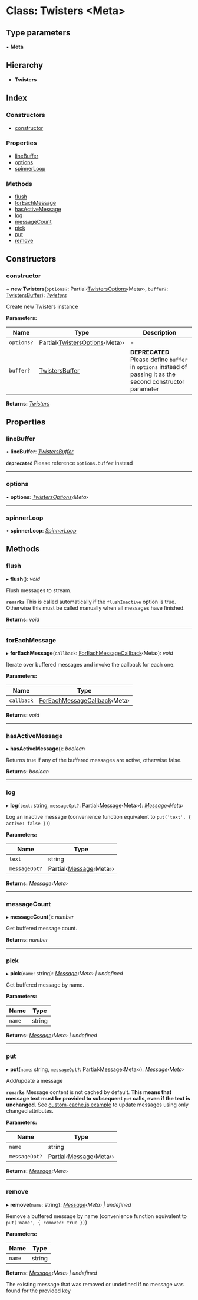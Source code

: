 # Class: Twisters <**Meta**>

## Type parameters

▪ **Meta**

## Hierarchy

- **Twisters**

## Index

### Constructors

- [constructor](twisters.md#constructor)

### Properties

- [lineBuffer](twisters.md#linebuffer)
- [options](twisters.md#options)
- [spinnerLoop](twisters.md#spinnerloop)

### Methods

- [flush](twisters.md#flush)
- [forEachMessage](twisters.md#foreachmessage)
- [hasActiveMessage](twisters.md#hasactivemessage)
- [log](twisters.md#log)
- [messageCount](twisters.md#messagecount)
- [pick](twisters.md#pick)
- [put](twisters.md#put)
- [remove](twisters.md#remove)

## Constructors

### <a id="constructor" name="constructor"></a> constructor

\+ **new Twisters**(`options?`: Partial‹[TwistersOptions](../interfaces/twistersoptions.md)‹Meta››, `buffer?`: [TwistersBuffer](../interfaces/twistersbuffer.md)): _[Twisters](twisters.md)_

Create new Twisters instance

**Parameters:**

| Name       | Type                                                               | Description                                                                                                  |
| ---------- | ------------------------------------------------------------------ | ------------------------------------------------------------------------------------------------------------ |
| `options?` | Partial‹[TwistersOptions](../interfaces/twistersoptions.md)‹Meta›› | -                                                                                                            |
| `buffer?`  | [TwistersBuffer](../interfaces/twistersbuffer.md)                  | **DEPRECATED** Please define `buffer` in `options` instead of passing it as the second constructor parameter |

**Returns:** _[Twisters](twisters.md)_

## Properties

### <a id="linebuffer" name="linebuffer"></a> lineBuffer

• **lineBuffer**: _[TwistersBuffer](../interfaces/twistersbuffer.md)_

**`deprecated`** Please reference `options.buffer` instead

---

### <a id="options" name="options"></a> options

• **options**: _[TwistersOptions](../interfaces/twistersoptions.md)‹Meta›_

---

### <a id="spinnerloop" name="spinnerloop"></a> spinnerLoop

• **spinnerLoop**: _[SpinnerLoop](../interfaces/spinnerloop.md)_

## Methods

### <a id="flush" name="flush"></a> flush

▸ **flush**(): _void_

Flush messages to stream.

**`remarks`** This is called automatically if the `flushInactive` option is true.
Otherwise this must be called manually when all messages have finished.

**Returns:** _void_

---

### <a id="foreachmessage" name="foreachmessage"></a> forEachMessage

▸ **forEachMessage**(`callback`: [ForEachMessageCallback](../README.md#foreachmessagecallback)‹Meta›): _void_

Iterate over buffered messages and invoke the callback for each one.

**Parameters:**

| Name       | Type                                                                |
| ---------- | ------------------------------------------------------------------- |
| `callback` | [ForEachMessageCallback](../README.md#foreachmessagecallback)‹Meta› |

**Returns:** _void_

---

### <a id="hasactivemessage" name="hasactivemessage"></a> hasActiveMessage

▸ **hasActiveMessage**(): _boolean_

Returns true if any of the buffered messages are active, otherwise false.

**Returns:** _boolean_

---

### <a id="log" name="log"></a> log

▸ **log**(`text`: string, `messageOpt?`: Partial‹[Message](../interfaces/message.md)‹Meta››): _[Message](../interfaces/message.md)‹Meta›_

Log an inactive message
(convenience function equivalent to `put('text', { active: false })`)

**Parameters:**

| Name          | Type                                               |
| ------------- | -------------------------------------------------- |
| `text`        | string                                             |
| `messageOpt?` | Partial‹[Message](../interfaces/message.md)‹Meta›› |

**Returns:** _[Message](../interfaces/message.md)‹Meta›_

---

### <a id="messagecount" name="messagecount"></a> messageCount

▸ **messageCount**(): _number_

Get buffered message count.

**Returns:** _number_

---

### <a id="pick" name="pick"></a> pick

▸ **pick**(`name`: string): _[Message](../interfaces/message.md)‹Meta› | undefined_

Get buffered message by name.

**Parameters:**

| Name   | Type   |
| ------ | ------ |
| `name` | string |

**Returns:** _[Message](../interfaces/message.md)‹Meta› | undefined_

---

### <a id="put" name="put"></a> put

▸ **put**(`name`: string, `messageOpt?`: Partial‹[Message](../interfaces/message.md)‹Meta››): _[Message](../interfaces/message.md)‹Meta›_

Add/update a message

**`remarks`** Message content is not cached by default.
**This means that message text must be provided to subsequent `put` calls,
even if the text is unchanged.**
See [ custom-cache.js example](https://github.com/adamjarret/twisters/blob/master/packages/examples-js/bin/custom-cache.js) to update messages using only changed attributes.

**Parameters:**

| Name          | Type                                               |
| ------------- | -------------------------------------------------- |
| `name`        | string                                             |
| `messageOpt?` | Partial‹[Message](../interfaces/message.md)‹Meta›› |

**Returns:** _[Message](../interfaces/message.md)‹Meta›_

---

### <a id="remove" name="remove"></a> remove

▸ **remove**(`name`: string): _[Message](../interfaces/message.md)‹Meta› | undefined_

Remove a buffered message by name
(convenience function equivalent to `put('name', { removed: true })`)

**Parameters:**

| Name   | Type   |
| ------ | ------ |
| `name` | string |

**Returns:** _[Message](../interfaces/message.md)‹Meta› | undefined_

The existing message that was removed or undefined if no message was found for the provided key
